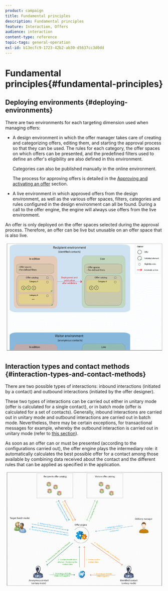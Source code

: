 ```yaml
---
product: campaign
title: Fundamental principles
description: Fundamental principles
feature: Interaction, Offers
audience: interaction
content-type: reference
topic-tags: general-operation
exl-id: b13ecfc9-1723-42b2-ab30-d5637cc3d0dd
---
```

# Fundamental principles{#fundamental-principles}

## Deploying environments {#deploying-environments}

There are two environments for each targeting dimension used when managing offers:

* A design environment in which the offer manager takes care of creating and categorizing offers, editing them, and starting the approval process so that they can be used. The rules for each category, the offer spaces on which offers can be presented, and the predefined filters used to define an offer's eligibility are also defined in this environment.

  Categories can also be published manually in the online environment.

  The process for approving offers is detailed in the [Approving and activating an offer](../../interaction/using/approving-and-activating-an-offer.md) section.

* A live environment in which approved offers from the design environment, as well as the various offer spaces, filters, categories and rules configured in the design environment can all be found. During a call to the offer engine, the engine will always use offers from the live environment.

An offer is only deployed on the offer spaces selected during the approval process. Therefore, an offer can be live but unusable on an offer space that is also live.

![](assets/architecture_interaction1.png)

## Interaction types and contact methods {#interaction-types-and-contact-methods}

There are two possible types of interactions: inbound interactions (initiated by a contact) and outbound interactions (initiated by the offer designer).

These two types of interactions can be carried out either in unitary mode (offer is calculated for a single contact), or in batch mode (offer is calculated for a set of contacts). Generally, inbound interactions are carried out in unitary mode and outbound interactions are carried out in batch mode. Nevertheless, there may be certain exceptions, for transactional messages for example, whereby the outbound interaction is carried out in unitary mode (refer to [this section](../../message-center/using/about-transactional-messaging.md)).

As soon as an offer can or must be presented (according to the configurations carried out), the offer engine plays the intermediary role: it automatically calculates the best possible offer for a contact among those available by combining data received about the contact and the different rules that can be applied as specified in the application.

![](assets/architecture_interaction2.png)
